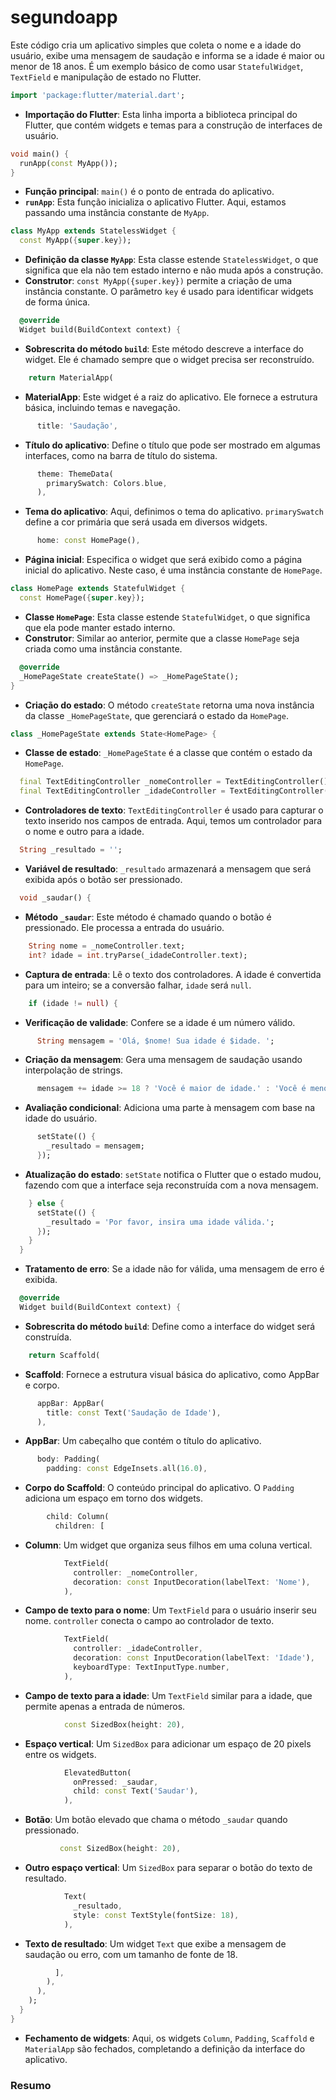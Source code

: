 # segundoapp

Este código cria um aplicativo simples que coleta o nome e a idade do usuário, exibe uma mensagem de saudação e informa se a idade é maior ou menor de 18 anos. É um exemplo básico de como usar `StatefulWidget`, `TextField` e manipulação de estado no Flutter.

```dart
import 'package:flutter/material.dart';
```
- **Importação do Flutter**: Esta linha importa a biblioteca principal do Flutter, que contém widgets e temas para a construção de interfaces de usuário.

```dart
void main() {
  runApp(const MyApp());
}
```
- **Função principal**: `main()` é o ponto de entrada do aplicativo.
- **`runApp`**: Esta função inicializa o aplicativo Flutter. Aqui, estamos passando uma instância constante de `MyApp`.

```dart
class MyApp extends StatelessWidget {
  const MyApp({super.key});
```
- **Definição da classe `MyApp`**: Esta classe estende `StatelessWidget`, o que significa que ela não tem estado interno e não muda após a construção.
- **Construtor**: `const MyApp({super.key})` permite a criação de uma instância constante. O parâmetro `key` é usado para identificar widgets de forma única.

```dart
  @override
  Widget build(BuildContext context) {
```
- **Sobrescrita do método `build`**: Este método descreve a interface do widget. Ele é chamado sempre que o widget precisa ser reconstruído.

```dart
    return MaterialApp(
```
- **MaterialApp**: Este widget é a raiz do aplicativo. Ele fornece a estrutura básica, incluindo temas e navegação.

```dart
      title: 'Saudação',
```
- **Título do aplicativo**: Define o título que pode ser mostrado em algumas interfaces, como na barra de título do sistema.

```dart
      theme: ThemeData(
        primarySwatch: Colors.blue,
      ),
```
- **Tema do aplicativo**: Aqui, definimos o tema do aplicativo. `primarySwatch` define a cor primária que será usada em diversos widgets.

```dart
      home: const HomePage(),
```
- **Página inicial**: Especifica o widget que será exibido como a página inicial do aplicativo. Neste caso, é uma instância constante de `HomePage`.

```dart
class HomePage extends StatefulWidget {
  const HomePage({super.key});
```
- **Classe `HomePage`**: Esta classe estende `StatefulWidget`, o que significa que ela pode manter estado interno.
- **Construtor**: Similar ao anterior, permite que a classe `HomePage` seja criada como uma instância constante.

```dart
  @override
  _HomePageState createState() => _HomePageState();
}
```
- **Criação do estado**: O método `createState` retorna uma nova instância da classe `_HomePageState`, que gerenciará o estado da `HomePage`.

```dart
class _HomePageState extends State<HomePage> {
```
- **Classe de estado**: `_HomePageState` é a classe que contém o estado da `HomePage`.

```dart
  final TextEditingController _nomeController = TextEditingController();
  final TextEditingController _idadeController = TextEditingController();
```
- **Controladores de texto**: `TextEditingController` é usado para capturar o texto inserido nos campos de entrada. Aqui, temos um controlador para o nome e outro para a idade.

```dart
  String _resultado = '';
```
- **Variável de resultado**: `_resultado` armazenará a mensagem que será exibida após o botão ser pressionado.

```dart
  void _saudar() {
```
- **Método `_saudar`**: Este método é chamado quando o botão é pressionado. Ele processa a entrada do usuário.

```dart
    String nome = _nomeController.text;
    int? idade = int.tryParse(_idadeController.text);
```
- **Captura de entrada**: Lê o texto dos controladores. A idade é convertida para um inteiro; se a conversão falhar, `idade` será `null`.

```dart
    if (idade != null) {
```
- **Verificação de validade**: Confere se a idade é um número válido.

```dart
      String mensagem = 'Olá, $nome! Sua idade é $idade. ';
```
- **Criação da mensagem**: Gera uma mensagem de saudação usando interpolação de strings.

```dart
      mensagem += idade >= 18 ? 'Você é maior de idade.' : 'Você é menor de idade.';
```
- **Avaliação condicional**: Adiciona uma parte à mensagem com base na idade do usuário.

```dart
      setState(() {
        _resultado = mensagem;
      });
```
- **Atualização do estado**: `setState` notifica o Flutter que o estado mudou, fazendo com que a interface seja reconstruída com a nova mensagem.

```dart
    } else {
      setState(() {
        _resultado = 'Por favor, insira uma idade válida.';
      });
    }
  }
```
- **Tratamento de erro**: Se a idade não for válida, uma mensagem de erro é exibida.

```dart
  @override
  Widget build(BuildContext context) {
```
- **Sobrescrita do método `build`**: Define como a interface do widget será construída.

```dart
    return Scaffold(
```
- **Scaffold**: Fornece a estrutura visual básica do aplicativo, como AppBar e corpo.

```dart
      appBar: AppBar(
        title: const Text('Saudação de Idade'),
      ),
```
- **AppBar**: Um cabeçalho que contém o título do aplicativo.

```dart
      body: Padding(
        padding: const EdgeInsets.all(16.0),
```
- **Corpo do Scaffold**: O conteúdo principal do aplicativo. O `Padding` adiciona um espaço em torno dos widgets.

```dart
        child: Column(
          children: [
```
- **Column**: Um widget que organiza seus filhos em uma coluna vertical.

```dart
            TextField(
              controller: _nomeController,
              decoration: const InputDecoration(labelText: 'Nome'),
            ),
```
- **Campo de texto para o nome**: Um `TextField` para o usuário inserir seu nome. `controller` conecta o campo ao controlador de texto.

```dart
            TextField(
              controller: _idadeController,
              decoration: const InputDecoration(labelText: 'Idade'),
              keyboardType: TextInputType.number,
            ),
```
- **Campo de texto para a idade**: Um `TextField` similar para a idade, que permite apenas a entrada de números.

```dart
            const SizedBox(height: 20),
```
- **Espaço vertical**: Um `SizedBox` para adicionar um espaço de 20 pixels entre os widgets.

```dart
            ElevatedButton(
              onPressed: _saudar,
              child: const Text('Saudar'),
            ),
```
- **Botão**: Um botão elevado que chama o método `_saudar` quando pressionado.

```dart
           const SizedBox(height: 20),
```
- **Outro espaço vertical**: Um `SizedBox` para separar o botão do texto de resultado.

```dart
            Text(
              _resultado,
              style: const TextStyle(fontSize: 18),
            ),
```
- **Texto de resultado**: Um widget `Text` que exibe a mensagem de saudação ou erro, com um tamanho de fonte de 18.

```dart
          ],
        ),
      ),
    );
  }
}
```
- **Fechamento de widgets**: Aqui, os widgets `Column`, `Padding`, `Scaffold` e `MaterialApp` são fechados, completando a definição da interface do aplicativo.

### Resumo


